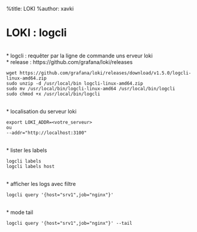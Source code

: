 %title: LOKI
%author: xavki


# LOKI : logcli


<br>
* logcli : requêter par la ligne de commande uns erveur loki

<br>
* release : https://github.com/grafana/loki/releases

```
wget https://github.com/grafana/loki/releases/download/v1.5.0/logcli-linux-amd64.zip
sudo unzip -d /usr/local/bin logcli-linux-amd64.zip
sudo mv /usr/local/bin/logcli-linux-amd64 /usr/local/bin/logcli
sudo chmod +x /usr/local/bin/logcli
```

<br>
* localisation du serveur loki

```
export LOKI_ADDR=<votre_serveur>
ou
--addr="http://localhost:3100"
```

<br>
* lister les labels

```
logcli labels
logcli labels host
```

<br>
* afficher les logs avec filtre

```
logcli query '{host="srv1",job="nginx"}'
```

<br>
* mode tail

```
logcli query '{host="srv1",job="nginx"}' --tail
```


